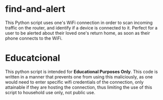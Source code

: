 # find-and-alert
This Python script uses one's WiFi connection in order to scan incoming traffic on the router, and identify if a device is connected to it. Perfect for a user to be alerted about their loved one's return home, as soon as their phone connects to the WiFi. 

# Educatcional 
This python script is intended for **Educational Purposes Only**. This code is written in a manner that prevents one from using this maliciously, as one would need to enter specific wifi credentials of the connection, only attainable if they are hosting the connection, thus limiting the use of this script to household use only, not public use.
